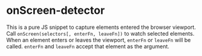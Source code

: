 # onScreen-detector
This is a pure JS snippet to capture elements entered the browser viewport.
Call `onScreen(selectors[, enterFn, leaveFn])` to watch selected elements. 
When an element enters or leaves the viewport, `enterFn` or `leaveFn` will be called. `enterFn` and `leaveFn` accept that element as the argument.
